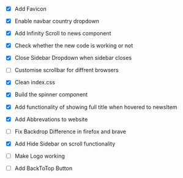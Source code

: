 - [x] Add Favicon

- [x] Enable navbar country dropdown

- [x] Add Infinity Scroll to news component

- [x] Check whether the new code is working or not

- [x] Close Sidebar Dropdown when sidebar closes

- [ ] Customise scrollbar for diffrent browsers

- [x] Clean index.css

- [x] Build the spinner component

- [x] Add functionality of showing full title when hovered to newsItem

- [x] Add Abbrevations to website

- [ ] Fix Backdrop Difference in firefox and brave

- [x] Add Hide Sidebar on scroll functionality

- [ ] Make Logo working

- [ ] Add BackToTop Button
